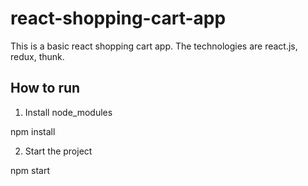 # react-shopping-cart-app

This is a basic react shopping cart app.
The technologies are react.js, redux, thunk.

## How to run

1. Install node_modules

npm install

2. Start the project

npm start
